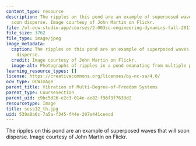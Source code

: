```yaml
---
content_type: resource
description: The ripples on this pond are an example of superposed waves that will
  soon disperse. Image courtesy of John Martin on Flickr.
file: /ol-ocw-studio-app/courses/2-003sc-engineering-dynamics-fall-2011/539a0a6c7a5af345f44e207e441ceecd_sess12_th.jpg
file_size: 3762
file_type: image/jpeg
image_metadata:
  caption: The ripples on this pond are an example of superposed waves that will soon
    disperse.
  credit: Image courtesy of John Martin on Flickr.
  image-alt: Photographs of ripples in a pond emanating from multiple points.
learning_resource_types: []
license: https://creativecommons.org/licenses/by-nc-sa/4.0/
ocw_type: OCWImage
parent_title: Vibration of Multi-Degree-of-Freedom Systems
parent_type: CourseSection
parent_uid: c9bc5d26-e2c3-014e-ae82-f96f3f7633d2
resourcetype: Image
title: sess12_th.jpg
uid: 539a0a6c-7a5a-f345-f44e-207e441ceecd
---
```

The ripples on this pond are an example of superposed waves that will soon disperse. Image courtesy of John Martin on Flickr.